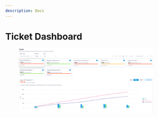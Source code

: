 ```yaml
---
description: Docs
---
```


# Ticket Dashboard

<figure><img src="../../../.gitbook/assets/image (24).png" alt=""><figcaption></figcaption></figure>
